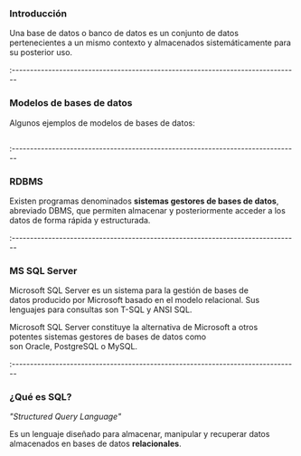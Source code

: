 ### Introducción

Una base de datos o banco de datos es un conjunto de datos pertenecientes a un mismo contexto y almacenados sistemáticamente para su posterior uso.

:-------------------------------------------------------------------------------

### Modelos de bases de datos

Algunos ejemplos de modelos de bases de datos:

<div class="image">
  <img class="stretch no-border" data-src="img/datamodels.png"/>
</div>

:-------------------------------------------------------------------------------

### RDBMS

Existen programas denominados **sistemas gestores de bases de datos**, abreviado DBMS, que permiten almacenar y posteriormente acceder a los datos de forma rápida y estructurada. 

:-------------------------------------------------------------------------------

### MS SQL Server

Microsoft SQL Server es un sistema para la gestión de bases de datos producido por Microsoft basado en el modelo relacional. Sus lenguajes para consultas son T-SQL y ANSI SQL.

Microsoft SQL Server constituye la alternativa de Microsoft a otros potentes sistemas gestores de bases de datos como son Oracle, PostgreSQL o MySQL.

:-------------------------------------------------------------------------------

### ¿Qué es SQL?

*"Structured Query Language"*

Es un lenguaje diseñado para almacenar, manipular y recuperar datos almacenados en bases de datos **relacionales**.
